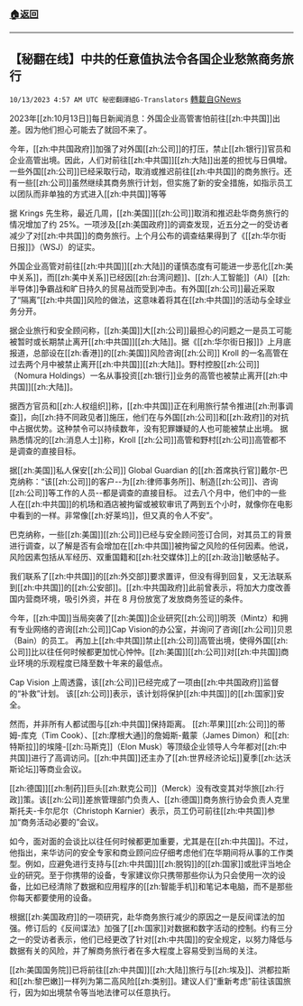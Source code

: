 ###  [:house:返回](README.md)
---


## 【秘翻在线】中共的任意值执法令各国企业愁煞商务旅行
`10/13/2023 4:57 AM UTC 秘密翻譯組G-Translators` [轉載自GNews](https://gnews.org/articles/1827214)

2023年[[zh:10月13日]]每日新闻消息：外国企业高管害怕前往[[zh:中共国]]出差。因为他们担心可能去了就回不来了。

今年，[[zh:中共国政府]]加强了对外国[[zh:公司]]的打压，禁止[[zh:银行]]官员和企业高管出境。因此，人们对前往[[zh:中共国]][[zh:大陆]]出差的担忧与日俱增。一些外国[[zh:公司]]已经采取行动，取消或推迟前往[[zh:中共国]]的商务旅行。还有一些[[zh:公司]]虽然继续其商务旅行计划，但实施了新的安全措施，如指示员工以团队而非单独的方式进入[[zh:中共国]]等等

据 Krings 先生称，最近几周，[[zh:美国]][[zh:公司]]取消和推迟赴华商务旅行的情况增加了约 25%。一项涉及[[zh:美国政府]]的调查发现，近五分之一的受访者减少了对[[zh:中共国]]的商务旅行。上个月公布的调查结果得到了《[[zh:华尔街日报]]》（WSJ）的证实。

外国企业高管对前往[[zh:中共国]][[zh:大陆]]的谨慎态度有可能进一步恶化[[zh:美中关系]]，而[[zh:美中关系]]已经因[[zh:台湾问题]]、[[zh:人工智能]]（AI）[[zh:半导体]]争霸战和旷日持久的贸易战而受到冲击。有外国[[zh:公司]]最近采取了“隔离”[[zh:中共国]]风险的做法，这意味着将其在[[zh:中共国]]的活动与全球业务分开。

据企业旅行和安全顾问称，[[zh:美国]]大[[zh:公司]]最担心的问题之一是员工可能被暂时或长期禁止离开[[zh:中共国]][[zh:大陆]]。据《[[zh:华尔街日报]]》上月底报道，总部设在[[zh:香港]]的[[zh:美国]]风险咨询[[zh:公司]] Kroll 的一名高管在过去两个月中被禁止离开[[zh:中共国]][[zh:大陆]]。野村控股[[zh:公司]]（Nomura Holdings）一名从事投资[[zh:银行]]业务的高管也被禁止离开[[zh:中共国]][[zh:大陆]]。

据西方官员和[[zh:人权组织]]称，[[zh:中共国]]正在利用旅行禁令推进[[zh:刑事调查]]，向[[zh:持不同政见者]]施压，他们在与外国[[zh:公司]]和[[zh:政府]]的对抗中占据优势。这种禁令可以持续数年，没有犯罪嫌疑的人也可能被禁止出境。 据熟悉情况的[[zh:消息人士]]称，Kroll [[zh:公司]]高管和野村[[zh:公司]]高管都不是调查的直接目标。

据[[zh:美国]]私人保安[[zh:公司]] Global Guardian 的[[zh:首席执行官]]戴尔\-巴克纳称：“该[[zh:公司]]的客户\--为[[zh:律师事务所]]、制造[[zh:公司]]、咨询[[zh:公司]]等工作的人员\--都是调查的直接目标。 过去八个月中，他们中的一些人在[[zh:中共国]]的机场和酒店被拘留或被软审讯了两到五个小时，就像你在电影中看到的一样。非常像[[zh:好莱坞]]，但又真的令人不安”。

巴克纳称，一些[[zh:美国]][[zh:公司]]已经与安全顾问签订合同，对其员工的背景进行调查，以了解是否有会增加在[[zh:中共国]]被拘留之风险的任何因素。他说，风险因素包括从军经历、双重国籍和[[zh:社交媒体]]上的[[zh:政治]]敏感帖子。

我们联系了[[zh:中共国]]的[[zh:外交部]]要求置评，但没有得到回复，又无法联系到[[zh:中共国]]的[[zh:公安部]]。[[zh:中共国政府]]此前曾表示，将加大力度改善国内营商环境，吸引外资，并在 8 月份放宽了发放商务签证的条件。

今年，[[zh:中国]]当局突袭了[[zh:美国]]企业研究[[zh:公司]]明茨（Mintz）和拥有专业网络的咨询[[zh:公司]]Cap Vision的办公室，并询问了咨询[[zh:公司]]贝恩（Bain）的员工。 再加上[[zh:中共国]]禁止[[zh:公司]]高管出境，使得外国[[zh:公司]]比以往任何时候都更加忧心忡忡。[[zh:美国]][[zh:公司]]对[[zh:中共国]]商业环境的乐观程度已降至数十年来的最低点。

Cap Vision 上周透露，该[[zh:公司]]已经完成了一项由[[zh:中共国政府]]监督的“补救”计划。 该[[zh:公司]]表示，该计划将保护[[zh:中共国]]的[[zh:国家]]安全。

然而，并非所有人都试图与[[zh:中共国]]保持距离。 [[zh:苹果]][[zh:公司]]的蒂姆\-库克（Tim Cook）、[[zh:摩根大通]]的詹姆斯\-戴蒙（James Dimon）和[[zh:特斯拉]]的埃隆\-[[zh:马斯克]]（Elon Musk）等顶级企业领导人今年都对[[zh:中共国]]进行了高调访问。[[zh:中共国]]还主办了[[zh:世界经济论坛]]夏季[[zh:达沃斯论坛]]等商业会议。

[[zh:德国]][[zh:制药]]巨头[[zh:默克公司]]（Merck）没有改变其对华旅[[zh:行政]]策。该[[zh:公司]]差旅管理部门负责人、[[zh:德国]]商务旅行协会负责人克里斯托夫\-卡尔尼尔（Christoph Karnier）表示，员工仍可前往[[zh:中共国]]参加“商务活动必要的”会议。

如今，面对面的会谈比以往任何时候都更加重要，尤其是在[[zh:中共国]]。不过，他指出，来华访问的安全专家和商业顾问应仔细考虑他们在华期间将从事的工作类型。例如，应避免进行支持与[[zh:中共国]][[zh:脱钩]]的[[zh:国家]]或批评当地企业的研究。至于你携带的设备，专家建议你只携带那些你认为只会使用一次的设备，比如已经清除了数据和应用程序的[[zh:智能手机]]和笔记本电脑，而不是那些你每天都要使用的设备。

根据[[zh:美国政府]]的一项研究，赴华商务旅行减少的原因之一是反间谍法的加强。修订后的《反间谍法》加强了[[zh:国家]]对数据和数字活动的控制。约有三分之一的受访者表示，他们已经更改了针对[[zh:中共国]]的安全规定，以努力降低与数据有关的风险，并了解商务旅行者在多大程度上容易受到当局的关注。

[[zh:美国国务院]]已将前往[[zh:中共国]][[zh:大陆]]旅行与[[zh:埃及]]、洪都拉斯和[[zh:黎巴嫩]]一样列为第二高风险[[zh:类别]]。建议人们“重新考虑”前往该国旅行，因为如出境禁令等当地法律可以任意执行。
